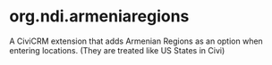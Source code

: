 # org.ndi.armeniaregions
A CiviCRM extension that adds Armenian Regions as an option when entering locations. (They are treated like US States in Civi)
